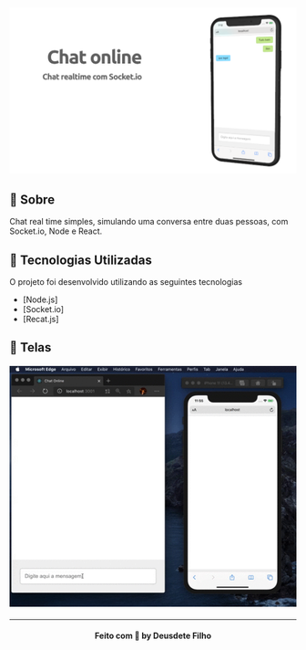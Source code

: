 <h4 align="center">
    <img alt="Home" title="#home" width="700px" src="logo.png">
</h4>

## :bookmark: Sobre

Chat real time simples, simulando uma conversa entre duas pessoas, com Socket.io, Node e React.

<a id="tecnologias-utilizadas"></a>

## :rocket: Tecnologias Utilizadas

O projeto foi desenvolvido utilizando as seguintes tecnologias

- [Node.js]
- [Socket.io]
- [Recat.js]

## :iphone: Telas

<h4 align="center">
    <img alt="Home" title="#home" src="gif.gif">

</h4>

---

<h4 align="center">
    Feito com 💜 by Deusdete Filho</a>
</h4>
